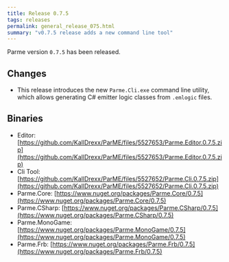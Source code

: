 ```yaml
---
title: Release 0.7.5
tags: releases
permalink: general_release_075.html
summary: "v0.7.5 release adds a new command line tool"
---
```


Parme version `0.7.5` has been released.  

## Changes

* This release introduces the new `Parme.Cli.exe` command line utility, which allows generating C# emitter logic classes from `.emlogic` files.

## Binaries

* Editor: [https://github.com/KallDrexx/ParME/files/5527653/Parme.Editor.0.7.5.zip](https://github.com/KallDrexx/ParME/files/5527653/Parme.Editor.0.7.5.zip)
* Cli Tool: [https://github.com/KallDrexx/ParME/files/5527652/Parme.Cli.0.7.5.zip](https://github.com/KallDrexx/ParME/files/5527652/Parme.Cli.0.7.5.zip)
* Parme.Core: [https://www.nuget.org/packages/Parme.Core/0.7.5](https://www.nuget.org/packages/Parme.Core/0.7.5)
* Parme.CSharp: [https://www.nuget.org/packages/Parme.CSharp/0.7.5](https://www.nuget.org/packages/Parme.CSharp/0.7.5)
* Parme.MonoGame: [https://www.nuget.org/packages/Parme.MonoGame/0.7.5](https://www.nuget.org/packages/Parme.MonoGame/0.7.5)
* Parme.Frb: [https://www.nuget.org/packages/Parme.Frb/0.7.5](https://www.nuget.org/packages/Parme.Frb/0.7.5)
